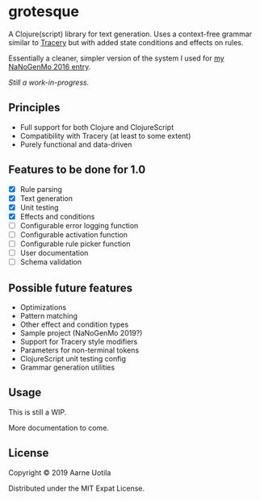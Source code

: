 # grotesque

A Clojure(script) library for text generation.
Uses a context-free grammar similar to [Tracery](https://tracery.io/) but with added state conditions and effects on rules.

Essentially a cleaner, simpler version of the system I used for [my NaNoGenMo 2016 entry](https://github.com/Aarneus/blackhearts).

*Still a work-in-progress.*

## Principles
- Full support for both Clojure and ClojureScript
- Compatibility with Tracery (at least to some extent)
- Purely functional and data-driven

## Features to be done for 1.0
- [x] Rule parsing
- [x] Text generation
- [x] Unit testing
- [x] Effects and conditions
- [ ] Configurable error logging function
- [ ] Configurable activation function
- [ ] Configurable rule picker function
- [ ] User documentation
- [ ] Schema validation

## Possible future features
- Optimizations
- Pattern matching
- Other effect and condition types
- Sample project (NaNoGenMo 2019?)
- Support for Tracery style modifiers
- Parameters for non-terminal tokens
- ClojureScript unit testing config
- Grammar generation utilities

## Usage

This is still a WIP.

More documentation to come.

## License

Copyright © 2019 Aarne Uotila

Distributed under the MIT Expat License.
